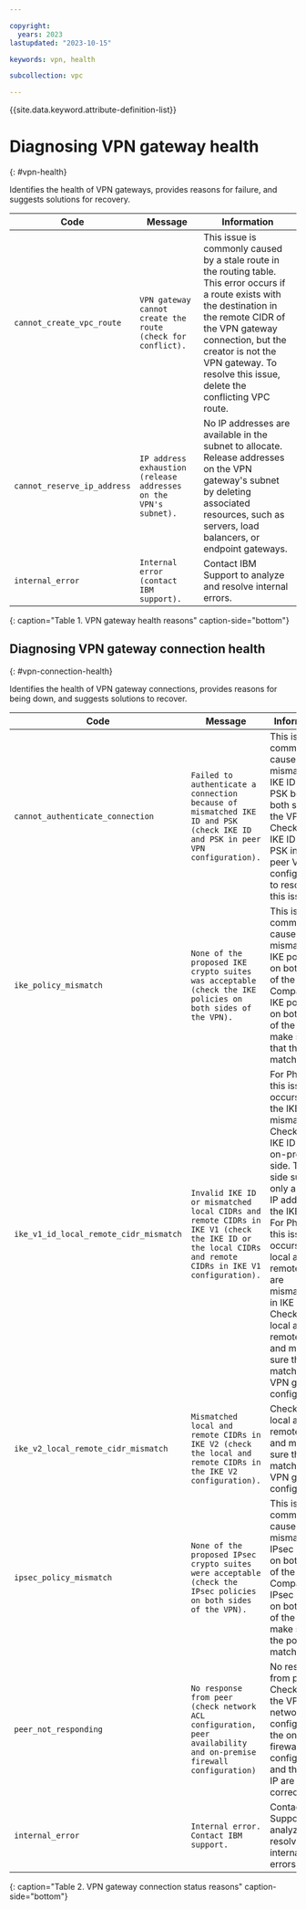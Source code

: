 ```yaml
---

copyright:
  years: 2023
lastupdated: "2023-10-15"

keywords: vpn, health

subcollection: vpc

---
```


{{site.data.keyword.attribute-definition-list}}

# Diagnosing VPN gateway health
{: #vpn-health}

Identifies the health of VPN gateways, provides reasons for failure, and suggests solutions for recovery.

| Code | Message | Information
|------------- | -------- | ---------------- |
| `cannot_create_vpc_route` | `VPN gateway cannot create the route (check for conflict).` | This issue is commonly caused by a stale route in the routing table. This error occurs if a route exists with the destination in the remote CIDR of the VPN gateway connection, but the creator is not the VPN gateway. To resolve this issue, delete the conflicting VPC route. |
| `cannot_reserve_ip_address` | `IP address exhaustion (release addresses on the VPN's subnet).` | No IP addresses are available in the subnet to allocate. Release addresses on the VPN gateway's subnet by deleting associated resources, such as servers, load balancers, or endpoint gateways. |
| `internal_error` | `Internal error (contact IBM support).` | Contact IBM Support to analyze and resolve internal errors. |
{: caption="Table 1. VPN gateway health reasons" caption-side="bottom"}

## Diagnosing VPN gateway connection health
{: #vpn-connection-health}

Identifies the health of VPN gateway connections, provides reasons for being down, and suggests solutions to recover.

| Code | Message | Information |
| --------- | -------------- | ---------------- |
| `cannot_authenticate_connection` | `Failed to authenticate a connection because of mismatched IKE ID and PSK (check IKE ID and PSK in peer VPN configuration).` | This issue is commonly caused by a mismatched IKE ID and PSK between both sides of the VPN. Check the IKE ID and PSK in the peer VPN configuration to resolve this issue. |
| `ike_policy_mismatch` | `None of the proposed IKE crypto suites was acceptable (check the IKE policies on both sides of the VPN).` | This issue is commonly caused by mismatched IKE policies on both sides of the VPN. Compare the IKE policies on both sides of the VPN to make sure that they match. |
| `ike_v1_id_local_remote_cidr_mismatch` |   `Invalid IKE ID or mismatched local CIDRs and remote CIDRs in IKE V1 (check the IKE ID or the local CIDRs and remote CIDRs in IKE V1 configuration).`        |  For Phase 1, this issue occurs when the IKE ID is mismatched. Check the IKE ID on the on-prem side. The IBM side supports only a public IP address as the IKE ID. For Phase 2, this issue occurs if the local and remote CIDRs are mismatched in IKE V1. Check the local and remote CIDRs and make sure that they match in the VPN gateway configuration.           |
| `ike_v2_local_remote_cidr_mismatch` | `Mismatched local and remote CIDRs in IKE V2 (check the local and remote CIDRs in the IKE V2 configuration).` |  Check the local and remote CIDRs and make sure that they match in the VPN gateway configuration.          |
| `ipsec_policy_mismatch` |  `None of the proposed IPsec crypto suites were acceptable (check the IPsec policies on both sides of the VPN).` |  This issue is commonly caused by mismatched IPsec policies on both sides of the VPN. Compare the IPsec policies on both sides of the VPN to make sure the policies match.         |
| `peer_not_responding` | `No response from peer (check network ACL configuration, peer availability and on-premise firewall configuration)` |  No response from peer. Check that the VPC network ACL configuration, the on-prem firewall configuration, and the peer IP are correct. |
| `internal_error` | `Internal error. Contact IBM support.` |  Contact IBM Support to analyze and resolve internal errors. |
{: caption="Table 2. VPN gateway connection status reasons" caption-side="bottom"}
